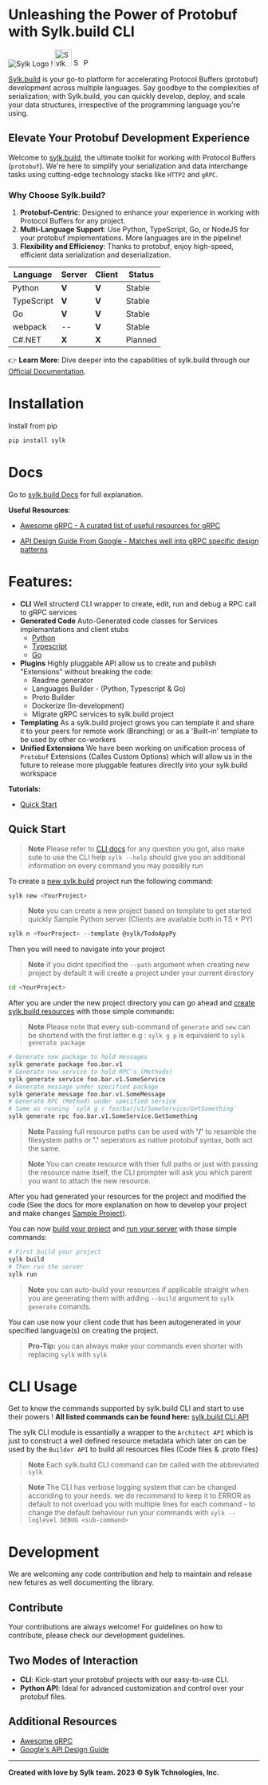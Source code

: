 # Unleashing the Power of Protobuf with Sylk.build CLI

![Sylk Logo](https://s3.eu-central-1.amazonaws.com/assets.sylk.build/logo/sylk-logo-full.png) !
[<img height="34" alt="Sylk Logo" src="https://s3.eu-central-1.amazonaws.com/assets.sylk.build/logo/sylk-logo-full.png">](https://sylk.build)      [<img height="16" alt="Sylk Downloads" src="https://static.pepy.tech/personalized-badge/sylk?period=total&units=international_system&left_color=brightgreen&right_color=grey&left_text=Downloads">](https://pepy.tech/project/sylk)    [<img height="16" alt="Python 3.7+" src="https://img.shields.io/badge/python-3.7+-blue.svg">](https://www.python.org/downloads/release/python-370/)


[Sylk.build](https://sylk.build) is your go-to platform for accelerating Protocol Buffers (protobuf) development across multiple languages. Say goodbye to the complexities of serialization; with Sylk.build, you can quickly develop, deploy, and scale your data structures, irrespective of the programming language you're using.

## Elevate Your Protobuf Development Experience

Welcome to [sylk.build](https://www.sylk.build), the ultimate toolkit for working with Protocol Buffers (`protobuf`). We're here to simplify your serialization and data interchange tasks using cutting-edge technology stacks like `HTTP2` and `gRPC`.

### Why Choose Sylk.build?

1. **Protobuf-Centric**: Designed to enhance your experience in working with Protocol Buffers for any project.
2. **Multi-Language Support**: Use Python, TypeScript, Go, or NodeJS for your protobuf implementations. More languages are in the pipeline!
3. **Flexibility and Efficiency**: Thanks to protobuf, enjoy high-speed, efficient data serialization and deserialization.

| **Language**  | **Server** | **Client** | **Status**  |
|---------------|------------|------------|-------------|
| Python        | **V**      | **V**      | Stable      |
| TypeScript    | **V**      | **V**      | Stable      |
| Go            | **V**      | **V**      | Stable      |
| webpack       | --         | **V**      | Stable      |
| C#.NET        | **X**      | **X**      | Planned     |

👉 **Learn More**: Dive deeper into the capabilities of sylk.build through our [Official Documentation](https://www.docs.sylk.build).

# Installation
Install from pip
```sh
pip install sylk
```
# Docs

Go to [sylk.build Docs](https://docs.sylk.build/) for full explanation.

__Useful Resources__:

- [Awesome gRPC - A curated list of useful resources for gRPC](https://github.com/grpc-ecosystem/awesome-grpc)

- [API Design Guide From Google - Matches well into gRPC specific design patterns](https://cloud.google.com/apis/design/)

# Features:

- __CLI__ Well structerd CLI wrapper to create, edit, run and debug a RPC call to gRPC services
- __Generated Code__ Auto-Generated code classes for Services implemantations and client stubs
    * [Python](./docs/source/languages/python.md)
    * [Typescript](./docs/source/languages/typescript.md)
    * [Go](./docs/source/languages/go.md)
- __Plugins__ Highly pluggable API allow us to create and publish "Extensions" without breaking the code:
    * Readme generator
    * Languages Builder - (Python, Typescript & Go)
    * Proto Builder
    * Dockerize (In-development)
    * Migrate gRPC services to sylk.build project
- __Templating__ As a sylk.build project grows you can template it and share it to your peers for remote work (Branching) or as a 'Built-in' template to be used by other co-workers
- __Unified Extensions__ We have been working on unification process of `Protobuf` Extensions (Calles Custom Options) which will allow us in the future to release more pluggable features directly into your sylk.build workspace

__Tutorials:__
- [Quick Start](https://www.sylk.build/docs/quick-start)

## Quick Start 

> __Note__ Please refer to [CLI docs](https://docs.sylk.build/) for any question you got, also make sute to use the CLI help `sylk --help` should give you an additional information on every command you may possibly run

To create a [new sylk.build](https://docs.sylk.build/cli/commands#newn) project run the following command:
```sh
sylk new <YourProject>
```
> __Note__ you can create a new project based on template to get started quickly
Sample Python server (Clients are available both in TS + PY)
```sh
sylk n <YourProject> --template @sylk/TodoAppPy
```

Then you will need to navigate into your project

> __Note__ if you didnt specified the `--path` argument when creating new project by default it will create a project under your current directory

```sh
cd <YourProject>
```

After you are under the new project directory you can go ahead and [create sylk.build resources](./docs/source/commands/commands.md#sylk-generate) with those simple commands:

> __Note__ Please note that every sub-command of `generate` and `new` can be shortend with the first letter e.g : `sylk g p` is equivalent to `sylk generate package`

```sh
# Generate new package to hold messages
sylk generate package foo.bar.v1
# Generate new service to hold RPC's (Methods)
sylk generate service foo.bar.v1.SomeService
# Generate message under specified package
sylk generate message foo.bar.v1.SomeMessage
# Generate RPC (Method) under specified service
# Same as running `sylk g r foo/bar/v1/SomeService/GetSomething`
sylk generate rpc foo.bar.v1.SomeService.GetSomething
```
<!-- > __Note__ Make sure before creating new RPC on service that you have imported at least 1 package to be used by the service. for more information visit -> [Package Docs](https://docs.sylk.build/cli/resources/package) -->

> __Note__ Passing full resource paths can be used with __'/'__ to resamble the filesystem paths or __'.'__ seperators as native protobuf syntax, both act the same.

> __Note__ You can create resource with thier full paths or just with passing the resource name itself, the CLI prompter will ask you which parent you want to attach the new resource.

After you had generated your resources for the project and modified the code (See the docs for more explanation on how to develop your project and make changes [Sample Project](https://docs.sylk.build/cli/quick-start)).

You can now [build your project](https://docs.sylk.build/cli/commands#build) and [run your server](https://docs.sylk.build/cli/commands#run) with those simple commands:

```sh
# First build your project
sylk build
# Then run the server
sylk run 
```

> __Note__ you can auto-build your resources if applicable straight when you are generating them with adding `--build` argument to `sylk generate` comands.

You can use now your client code that has been autogenerated in your specified language(s) on creating the project.

> __Pro-Tip:__ you can always make your commands even shorter with replacing `sylk` with `sylk`

# CLI Usage

Get to know the commands supported by sylk.build CLI and start to use their powers !
__All listed commands can be found here:__
[sylk.build CLI API](https://docs.sylk.build/cli/commands)

The sylk CLI module is essantially a wrapper to the `Architect API` which is just to construct a well defined resource metadata which later on can be used by the `Builder API` to build all resources files (Code files & .proto files)

> __Note__ Each sylk.build CLI command can be called with the abbreviated `sylk`

> __Note__ The CLI has verbose logging system that can be changed accoriding to your needs. we do recommand to keep it to ERROR as default to not overload you with multiple lines for each command - to change the default behaviour run your commands with `sylk --loglevel DEBUG <sub-command>`

# Development

We are welcoming any code contribution and help to maintain and release new fetures as well documenting the library.

## Contribute
Your contributions are always welcome! For guidelines on how to contribute, please check our development guidelines.

## Two Modes of Interaction
- **CLI**: Kick-start your protobuf projects with our easy-to-use CLI.
- **Python API**: Ideal for advanced customization and control over your protobuf files.

## Additional Resources
- [Awesome gRPC](https://github.com/grpc-ecosystem/awesome-grpc)
- [Google's API Design Guide](https://cloud.google.com/apis/design/)

---
__Created with love by Sylk team. 2023 © Sylk Tchnologies, Inc.__